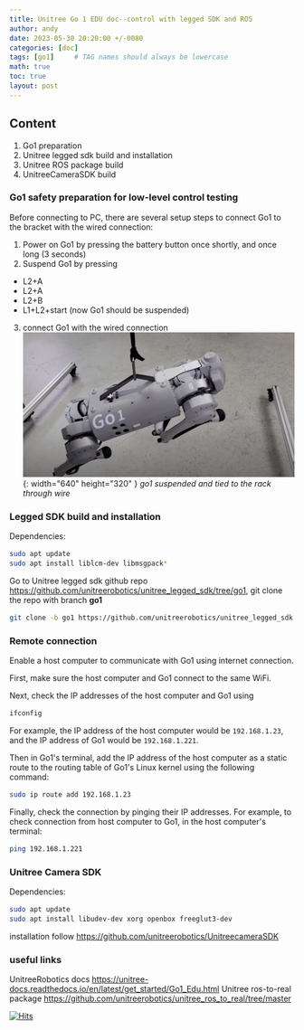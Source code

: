 ```yaml
---
title: Unitree Go 1 EDU doc--control with legged SDK and ROS
author: andy
date: 2023-05-30 20:20:00 +/-0080
categories: [doc]
tags: [go1]     # TAG names should always be lowercase
math: true
toc: true
layout: post
---
```





## Content
1. Go1 preparation
2. Unitree legged sdk build and installation
3. Unitree ROS package build 
4. UnitreeCameraSDK build


### Go1 safety preparation for low-level control testing

Before connecting to PC, there are several setup steps to connect Go1 to the bracket with the wired connection:
1. Power on Go1 by pressing the battery button once shortly, and once long (3 seconds)
2. Suspend Go1 by pressing
  + L2+A
  + L2+A
  + L2+B
  + L1+L2+start (now Go1 should be suspended)
3. connect Go1 with the wired connection
![Desktop View](/assets/img/post/2023-05-30-go1-suspended.png){: width="640" height="320" }
_go1 suspended and tied to the rack through wire_


### Legged SDK build and installation

Dependencies: 

```bash
sudo apt update
sudo apt install liblcm-dev libmsgpack*
```
Go to Unitree legged sdk github repo <https://github.com/unitreerobotics/unitree_legged_sdk/tree/go1>, git clone the repo with branch **go1**

```bash
git clone -b go1 https://github.com/unitreerobotics/unitree_legged_sdk.git
```


### Remote connection 
Enable a host computer to communicate with Go1 using internet connection.

First, make sure the host computer and Go1 connect to the same WiFi. 

Next, check the IP addresses of the host computer and Go1 using 

```bash
ifconfig
```

For example, the IP address of the host computer would be `192.168.1.23`, and the IP address of Go1 would be `192.168.1.221`.

Then in Go1's terminal, add the IP address of the host computer as a static route to the routing table of Go1's Linux kernel using the following command:
```bash
sudo ip route add 192.168.1.23
```

Finally, check the connection by pinging their IP addresses. For example, to check connection from host computer to Go1, in the host computer's terminal:
```bash
ping 192.168.1.221
```


### Unitree Camera SDK

Dependencies:

```bash
sudo apt update
sudo apt install libudev-dev xorg openbox freeglut3-dev
```

installation follow <https://github.com/unitreerobotics/UnitreecameraSDK>



### useful links

UnitreeRobotics docs <https://unitree-docs.readthedocs.io/en/latest/get_started/Go1_Edu.html>
Unitree ros-to-real package <https://github.com/unitreerobotics/unitree_ros_to_real/tree/master>

[![Hits](https://hits.sh/yesandy.github.io/posts/go1-docs1.svg)](https://hits.sh/yesandy.github.io/posts/go1-docs1/)


